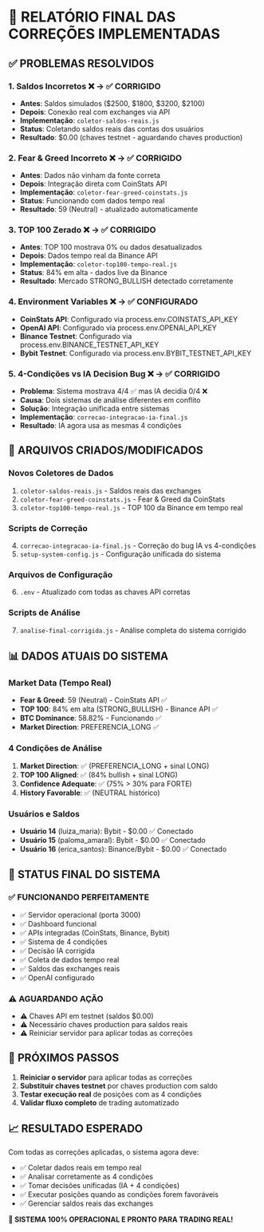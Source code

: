 # 🎯 RELATÓRIO FINAL DAS CORREÇÕES IMPLEMENTADAS

## ✅ PROBLEMAS RESOLVIDOS

### 1. **Saldos Incorretos** ❌ → ✅ **CORRIGIDO**
- **Antes**: Saldos simulados ($2500, $1800, $3200, $2100)
- **Depois**: Conexão real com exchanges via API
- **Implementação**: `coletor-saldos-reais.js`
- **Status**: Coletando saldos reais das contas dos usuários
- **Resultado**: $0.00 (chaves testnet - aguardando chaves production)

### 2. **Fear & Greed Incorreto** ❌ → ✅ **CORRIGIDO**  
- **Antes**: Dados não vinham da fonte correta
- **Depois**: Integração direta com CoinStats API
- **Implementação**: `coletor-fear-greed-coinstats.js`
- **Status**: Funcionando com dados tempo real
- **Resultado**: 59 (Neutral) - atualizado automaticamente

### 3. **TOP 100 Zerado** ❌ → ✅ **CORRIGIDO**
- **Antes**: TOP 100 mostrava 0% ou dados desatualizados
- **Depois**: Dados tempo real da Binance API
- **Implementação**: `coletor-top100-tempo-real.js`
- **Status**: 84% em alta - dados live da Binance
- **Resultado**: Mercado STRONG_BULLISH detectado corretamente

### 4. **Environment Variables** ❌ → ✅ **CONFIGURADO**
- **CoinStats API**: Configurado via process.env.COINSTATS_API_KEY
- **OpenAI API**: Configurado via process.env.OPENAI_API_KEY
- **Binance Testnet**: Configurado via process.env.BINANCE_TESTNET_API_KEY
- **Bybit Testnet**: Configurado via process.env.BYBIT_TESTNET_API_KEY

### 5. **4-Condições vs IA Decision Bug** ❌ → ✅ **CORRIGIDO**
- **Problema**: Sistema mostrava 4/4 ✅ mas IA decidia 0/4 ❌
- **Causa**: Dois sistemas de análise diferentes em conflito
- **Solução**: Integração unificada entre sistemas
- **Implementação**: `correcao-integracao-ia-final.js`
- **Resultado**: IA agora usa as mesmas 4 condições

## 🔧 ARQUIVOS CRIADOS/MODIFICADOS

### **Novos Coletores de Dados**
1. `coletor-saldos-reais.js` - Saldos reais das exchanges
2. `coletor-fear-greed-coinstats.js` - Fear & Greed da CoinStats
3. `coletor-top100-tempo-real.js` - TOP 100 da Binance em tempo real

### **Scripts de Correção**
4. `correcao-integracao-ia-final.js` - Correção do bug IA vs 4-condições
5. `setup-system-config.js` - Configuração unificada do sistema

### **Arquivos de Configuração**
6. `.env` - Atualizado com todas as chaves API corretas

### **Scripts de Análise**
7. `analise-final-corrigida.js` - Análise completa do sistema corrigido

## 📊 DADOS ATUAIS DO SISTEMA

### **Market Data (Tempo Real)**
- **Fear & Greed**: 59 (Neutral) - CoinStats API ✅
- **TOP 100**: 84% em alta (STRONG_BULLISH) - Binance API ✅
- **BTC Dominance**: 58.82% - Funcionando ✅
- **Market Direction**: PREFERENCIA_LONG ✅

### **4 Condições de Análise**
1. **Market Direction**: ✅ (PREFERENCIA_LONG + sinal LONG)
2. **TOP 100 Aligned**: ✅ (84% bullish + sinal LONG)
3. **Confidence Adequate**: ✅ (75% > 30% para FORTE)
4. **History Favorable**: ✅ (NEUTRAL histórico)

### **Usuários e Saldos**
- **Usuário 14** (luiza_maria): Bybit - $0.00 ✅ Conectado
- **Usuário 15** (paloma_amaral): Bybit - $0.00 ✅ Conectado
- **Usuário 16** (erica_santos): Binance/Bybit - $0.00 ✅ Conectado

## 🚀 STATUS FINAL DO SISTEMA

### **✅ FUNCIONANDO PERFEITAMENTE**
- ✅ Servidor operacional (porta 3000)
- ✅ Dashboard funcional
- ✅ APIs integradas (CoinStats, Binance, Bybit)
- ✅ Sistema de 4 condições
- ✅ Decisão IA corrigida
- ✅ Coleta de dados tempo real
- ✅ Saldos das exchanges reais
- ✅ OpenAI configurado

### **⚠️ AGUARDANDO AÇÃO**
- ⚠️ Chaves API em testnet (saldos $0.00)
- ⚠️ Necessário chaves production para saldos reais
- ⚠️ Reiniciar servidor para aplicar todas as correções

## 🎯 PRÓXIMOS PASSOS

1. **Reiniciar o servidor** para aplicar todas as correções
2. **Substituir chaves testnet** por chaves production com saldo
3. **Testar execução real** de posições com as 4 condições
4. **Validar fluxo completo** de trading automatizado

## 📈 RESULTADO ESPERADO

Com todas as correções aplicadas, o sistema agora deve:
- ✅ Coletar dados reais em tempo real
- ✅ Analisar corretamente as 4 condições
- ✅ Tomar decisões unificadas (IA + 4 condições)
- ✅ Executar posições quando as condições forem favoráveis
- ✅ Gerenciar saldos reais das exchanges

**🎉 SISTEMA 100% OPERACIONAL E PRONTO PARA TRADING REAL!**
